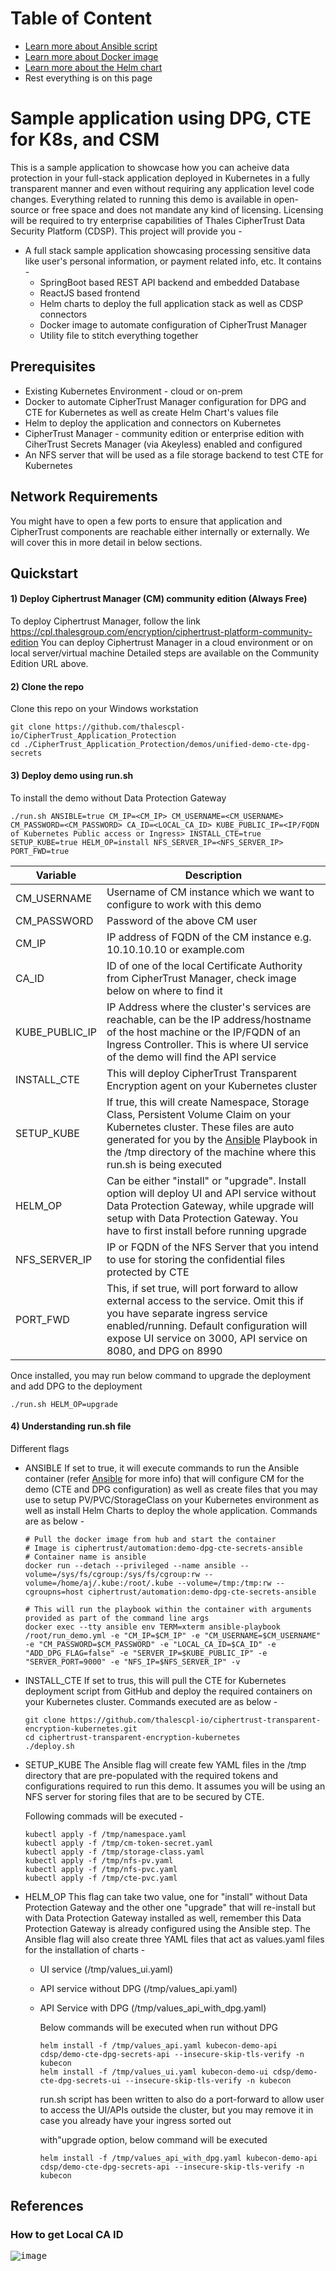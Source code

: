 # Table of Content
* [Learn more about Ansible script](Ansible.md)
* [Learn more about Docker image](Docker.md)
* [Learn more about the Helm chart](Helm.md)
* Rest everything is on this page

# Sample application using DPG, CTE for K8s, and CSM
This is a sample application to showcase how you can acheive data protection in your full-stack application deployed in Kubernetes in a fully transparent manner and even without requiring any application level code changes. Everything related to running this demo is available in open-source or free space and does not mandate any kind of licensing. Licensing will be required to try enterprise capabilities of Thales CipherTrust Data Security Platform (CDSP). 
This project will provide you - 
* A full stack sample application showcasing processing sensitive data like user's personal information, or payment related info, etc. It contains -
  * SpringBoot based REST API backend and embedded Database
  * ReactJS based frontend
  * Helm charts to deploy the full application stack as well as CDSP connectors
  * Docker image to automate configuration of CipherTrust Manager
  * Utility file to stitch everything together

## Prerequisites
* Existing Kubernetes Environment - cloud or on-prem
* Docker to automate CipherTrust Manager configuration for DPG and CTE for Kubernetes as well as create Helm Chart's values file
* Helm to deploy the application and connectors on Kubernetes
* CipherTrust Manager - community edition or enterprise edition with CiherTrust Secrets Manager (via Akeyless) enabled and configured
* An NFS server that will be used as a file storage backend to test CTE for Kubernetes 

## Network Requirements
You might have to open a few ports to ensure that application and CipherTrust components are reachable either internally or externally. We will cover this in more detail in below sections.

## Quickstart
#### 1) Deploy Ciphertrust Manager (CM) community edition (Always Free)
To deploy Ciphertrust Manager, follow the link https://cpl.thalesgroup.com/encryption/ciphertrust-platform-community-edition 
You can deploy Ciphertrust Manager in a cloud environment or on local server/virtual machine
Detailed steps are available on the Community Edition URL above.
#### 2) Clone the repo 
Clone this repo on your Windows workstation
```
git clone https://github.com/thalescpl-io/CipherTrust_Application_Protection
cd ./CipherTrust_Application_Protection/demos/unified-demo-cte-dpg-secrets
```
#### 3) Deploy demo using run.sh
To install the demo without Data Protection Gateway
```
./run.sh ANSIBLE=true CM_IP=<CM_IP> CM_USERNAME=<CM_USERNAME> CM_PASSWORD=<CM_PASSWORD> CA_ID=<LOCAL_CA_ID> KUBE_PUBLIC_IP=<IP/FQDN of Kubernetes Public access or Ingress> INSTALL_CTE=true SETUP_KUBE=true HELM_OP=install NFS_SERVER_IP=<NFS_SERVER_IP> PORT_FWD=true
```

| Variable | Description |
| --- | --- |
| CM_USERNAME | Username of CM instance which we want to configure to work with this demo  | 
| CM_PASSWORD | Password of the above CM user |
| CM_IP | IP address of FQDN of the CM instance e.g. 10.10.10.10 or example.com |
| CA_ID | ID of one of the local Certificate Authority from CipherTrust Manager, check image below on where to find it |
| KUBE_PUBLIC_IP | IP Address where the cluster's services are reachable, can be the IP address/hostname of the host machine or the IP/FQDN of an Ingress Controller. This is where UI service of the demo will find the API service |
| INSTALL_CTE | This will deploy CipherTrust Transparent Encryption agent on your Kubernetes cluster |
| SETUP_KUBE | If true, this will create Namespace, Storage Class, Persistent Volume Claim on your Kubernetes cluster. These files are auto generated for you by the [Ansible](Ansible.md) Playbook in the /tmp directory of the machine where this run.sh is being executed |
| HELM_OP | Can be either "install" or "upgrade". Install option will deploy UI and API service without Data Protection Gateway, while upgrade will setup with Data Protection Gateway. You have to first install before running upgrade |
| NFS_SERVER_IP | IP or FQDN of the NFS Server that you intend to use for storing the confidential files protected by CTE |
| PORT_FWD | This, if set true, will port forward to allow external access to the service. Omit this if you have separate ingress service enabled/running. Default configuration will expose UI service on 3000, API service on 8080, and DPG on 8990 |

Once installed, you may run below command to upgrade the deployment and add DPG to the deployment

```
./run.sh HELM_OP=upgrade
```

#### 4) Understanding run.sh file
Different flags
* ANSIBLE
  If set to true, it will execute commands to run the Ansible container (refer [Ansible](Ansible.md) for more info) that will configure CM for the demo (CTE and DPG configuration) as well as create files that you may use to setup PV/PVC/StorageClass on your Kubernetes environment as well as install Helm Charts to deploy the whole application. Commands are as below -
  ```
  # Pull the docker image from hub and start the container
  # Image is ciphertrust/automation:demo-dpg-cte-secrets-ansible
  # Container name is ansible
  docker run --detach --privileged --name ansible --volume=/sys/fs/cgroup:/sys/fs/cgroup:rw --volume=/home/aj/.kube:/root/.kube --volume=/tmp:/tmp:rw --cgroupns=host ciphertrust/automation:demo-dpg-cte-secrets-ansible
  
  # This will run the playbook within the container with arguments provided as part of the command line args
  docker exec --tty ansible env TERM=xterm ansible-playbook /root/run_demo.yml -e "CM_IP=$CM_IP" -e "CM_USERNAME=$CM_USERNAME" -e "CM_PASSWORD=$CM_PASSWORD" -e "LOCAL_CA_ID=$CA_ID" -e "ADD_DPG_FLAG=false" -e "SERVER_IP=$KUBE_PUBLIC_IP" -e "SERVER_PORT=9000" -e "NFS_IP=$NFS_SERVER_IP" -v
  ```

* INSTALL_CTE
  If set to trus, this will pull the CTE for Kubernetes deployment script from GitHub and deploy the required containers on your Kubernetes cluster.
  Commands executed are as below -
  ```
  git clone https://github.com/thalescpl-io/ciphertrust-transparent-encryption-kubernetes.git
  cd ciphertrust-transparent-encryption-kubernetes
  ./deploy.sh
  ```
  
* SETUP_KUBE
  The Ansible flag will create few YAML files in the /tmp directory that are pre-populated with the required tokens and configurations required to run this demo. It assumes you will be using an NFS server for storing files that are to be secured by CTE.

  Following commads will be executed -
  ```
  kubectl apply -f /tmp/namespace.yaml
  kubectl apply -f /tmp/cm-token-secret.yaml
  kubectl apply -f /tmp/storage-class.yaml
  kubectl apply -f /tmp/nfs-pv.yaml
  kubectl apply -f /tmp/nfs-pvc.yaml
  kubectl apply -f /tmp/cte-pvc.yaml
  ```
  
* HELM_OP
  This flag can take two value, one for "install" without Data Protection Gateway and the other one "upgrade" that will re-install but with Data Protection Gateway installed as well, remember this Data Protection Gateway is already configured using the Ansible step. The Ansible flag will also create three YAML files that act as values.yaml files for the installation of charts -
  * UI service (/tmp/values_ui.yaml)
  * API service without DPG (/tmp/values_api.yaml)
  * API Service with DPG (/tmp/values_api_with_dpg.yaml)

    Below commands will be executed when run without DPG
    ```
    helm install -f /tmp/values_api.yaml kubecon-demo-api cdsp/demo-cte-dpg-secrets-api --insecure-skip-tls-verify -n kubecon
    helm install -f /tmp/values_ui.yaml kubecon-demo-ui cdsp/demo-cte-dpg-secrets-ui --insecure-skip-tls-verify -n kubecon
    ```
    run.sh script has been written to also do a port-forward to allow user to access the UI/APIs outside the cluster, but you may remove it in case you already have your ingress sorted out

    with"upgrade option, below command will be executed
    ```
    helm install -f /tmp/values_api_with_dpg.yaml kubecon-demo-api cdsp/demo-cte-dpg-secrets-api --insecure-skip-tls-verify -n kubecon
    ```

## References
### How to get Local CA ID
<kbd>![image](https://github.com/ThalesGroup/CipherTrust_Application_Protection/assets/111074839/cccd43d7-9387-4433-ad0d-69b1cc5d2408)</kbd>
